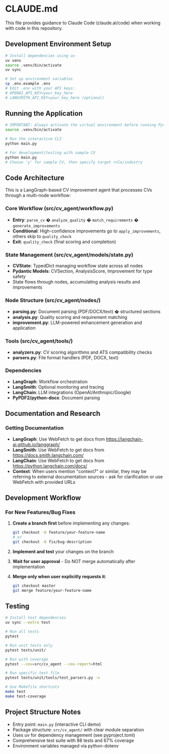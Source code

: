 # CLAUDE.md

This file provides guidance to Claude Code (claude.ai/code) when working with code in this repository.

## Development Environment Setup

```bash
# Install dependencies using uv
uv venv
source .venv/bin/activate 
uv sync

# Set up environment variables
cp .env.example .env
# Edit .env with your API keys:
# OPENAI_API_KEY=your_key_here
# LANGSMITH_API_KEY=your_key_here (optional)
```

## Running the Application

```bash
# IMPORTANT: Always activate the virtual environment before running Python code
source .venv/bin/activate

# Run the interactive CLI
python main.py

# For development/testing with sample CV
python main.py
# Choose 'y' for sample CV, then specify target role/industry
```

## Code Architecture

This is a LangGraph-based CV improvement agent that processes CVs through a multi-node workflow:

### Core Workflow (src/cv_agent/workflow.py)
- **Entry**: `parse_cv` � `analyze_quality` � `match_requirements` � `generate_improvements`
- **Conditional**: High-confidence improvements go to `apply_improvements`, others skip to `quality_check`
- **Exit**: `quality_check` (final scoring and completion)

### State Management (src/cv_agent/models/state.py)
- **CVState**: TypedDict managing workflow state across all nodes
- **Pydantic Models**: CVSection, AnalysisScore, Improvement for type safety
- State flows through nodes, accumulating analysis results and improvements

### Node Structure (src/cv_agent/nodes/)
- **parsing.py**: Document parsing (PDF/DOCX/text) � structured sections
- **analysis.py**: Quality scoring and requirement matching
- **improvement.py**: LLM-powered enhancement generation and application

### Tools (src/cv_agent/tools/)
- **analyzers.py**: CV scoring algorithms and ATS compatibility checks
- **parsers.py**: File format handlers (PDF, DOCX, text)

### Dependencies
- **LangGraph**: Workflow orchestration
- **LangSmith**: Optional monitoring and tracing  
- **LangChain**: LLM integrations (OpenAI/Anthropic/Google)
- **PyPDF2/python-docx**: Document parsing

## Documentation and Research

### Getting Documentation
- **LangGraph**: Use WebFetch to get docs from https://langchain-ai.github.io/langgraph/
- **LangSmith**: Use WebFetch to get docs from https://docs.smith.langchain.com/
- **LangChain**: Use WebFetch to get docs from https://python.langchain.com/docs/
- **Context**: When users mention "context7" or similar, they may be referring to external documentation sources - ask for clarification or use WebFetch with provided URLs

## Development Workflow

### For New Features/Bug Fixes

1. **Create a branch first** before implementing any changes:

   ```bash
   git checkout -b feature/your-feature-name
   # or
   git checkout -b fix/bug-description
   ```

2. **Implement and test** your changes on the branch

3. **Wait for user approval** - Do NOT merge automatically after implementation

4. **Merge only when user explicitly requests it**:

   ```bash
   git checkout master
   git merge feature/your-feature-name
   ```

## Testing

```bash
# Install test dependencies
uv sync --extra test

# Run all tests
pytest

# Run unit tests only
pytest tests/unit/

# Run with coverage
pytest --cov=src/cv_agent --cov-report=html

# Run specific test file
pytest tests/unit/tools/test_parsers.py -v

# Use Makefile shortcuts
make test
make test-coverage
```

## Project Structure Notes

- Entry point: `main.py` (interactive CLI demo)
- Package structure: `src/cv_agent/` with clear module separation
- Uses uv for dependency management (see pyproject.toml)
- Comprehensive test suite with 88 tests and 67% coverage
- Environment variables managed via python-dotenv
